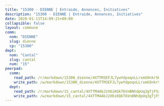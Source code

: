 ```yaml
---
title: "15300 - DIENNE | Entraide, Annonces, Initiatives"
description: "15300 - DIENNE | Entraide, Annonces, Initiatives"
date: 2020-01-11T14:09:21+09:00
collapsible: false
layout: commune
comm:
  nom: "DIENNE"
  slug: dienne
  cp: "15300"
dept:
  nom: "Cantal"
  slug: cantal
  num: "15"
peerpad:
  comm:
    read_path: /r/markdown/15300_dienne/4XTTM3EFJL7ywYdpoqoLLrxmG9nkrSHLaZxBLg1NAoMTt8RuG
    write_path: /w/markdown/15300_dienne/4XTTM3EFJL7ywYdpoqoLLrxmG9nkrSHLaZxBLg1NAoMTt8RuG-K3TgUeRBokijvN3qUb1pZ3VQRCLrGbS4AYHPUQ1CaCh76GFSRnYHgMjR59p9SUTW9qGjP2yxrXEG4uybyawBqTbxqpLarkFQaywARYV4MjvF28QcsVhHXfGnEacMFDK1oMeizWAA
  dept:
    read_path: /r/markdown/15_cantal/4XTTM4AbJ2X6iKQkT6VnBNhdpUq3gTjF5xvzeLXgyMbip7oZi
    write_path: /w/markdown/15_cantal/4XTTM4AbJ2X6iKQkT6VnBNhdpUq3gTjF5xvzeLXgyMbip7oZi-K3TgUzLxcVoV3Spfk4WRRT7ns4FZHP5DRn3T5Xt1HAMNkCgdMWpswwmyZFy1f4TzqjHqM6bwRLmH4WDVWsNZdM34scPnnmiNG41mKcAmEspoSpDYQr7FHqoFAfy15CJrkSEmsoqS
---
```


